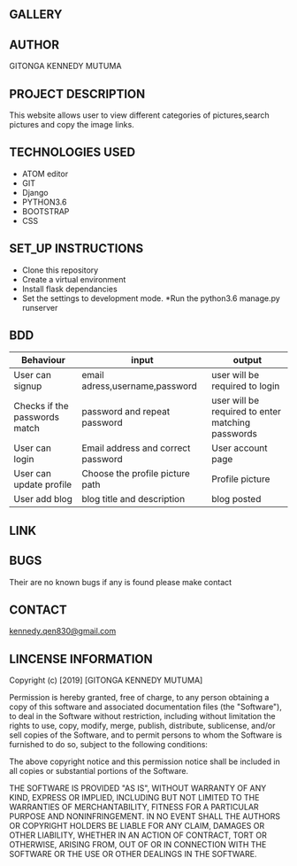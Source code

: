 ## GALLERY

## AUTHOR

GITONGA KENNEDY MUTUMA

## PROJECT DESCRIPTION

This website allows user to view different categories of pictures,search pictures and copy the image links. 

## TECHNOLOGIES USED

 * ATOM editor
 * GIT
 * Django
 * PYTHON3.6
 * BOOTSTRAP
 * CSS

## SET_UP INSTRUCTIONS

* Clone this repository
* Create a virtual environment
* Install flask dependancies
* Set the settings to development mode.
*Run the python3.6 manage.py runserver

## BDD

 |       Behaviour                     | input                                  |   output              |
 |------------|-----------|----------------|                    
 | User can signup	|  email adress,username,password	| user will be required to login    |
| Checks if the passwords match |	password and repeat password	| user will be required to enter matching passwords|
| User can login	|  Email address and correct password	| User account page |
| User can update profile | Choose the profile picture path | Profile picture |
| User add blog  | blog title and description  | blog posted   |

## LINK

## BUGS

Their are no known bugs if any is found please make contact

## CONTACT

kennedy.qen830@gmail.com

## LINCENSE INFORMATION

Copyright (c) [2019] [GITONGA KENNEDY MUTUMA]

Permission is hereby granted, free of charge, to any person obtaining a copy of this software and associated documentation files (the "Software"), to deal in the Software without restriction, including without limitation the rights to use, copy, modify, merge, publish, distribute, sublicense, and/or sell copies of the Software, and to permit persons to whom the Software is furnished to do so, subject to the following conditions:

The above copyright notice and this permission notice shall be included in all copies or substantial portions of the Software.

THE SOFTWARE IS PROVIDED "AS IS", WITHOUT WARRANTY OF ANY KIND, EXPRESS OR IMPLIED, INCLUDING BUT NOT LIMITED TO THE WARRANTIES OF MERCHANTABILITY, FITNESS FOR A PARTICULAR PURPOSE AND NONINFRINGEMENT. IN NO EVENT SHALL THE AUTHORS OR COPYRIGHT HOLDERS BE LIABLE FOR ANY CLAIM, DAMAGES OR OTHER LIABILITY, WHETHER IN AN ACTION OF CONTRACT, TORT OR OTHERWISE, ARISING FROM, OUT OF OR IN CONNECTION WITH THE SOFTWARE OR THE USE OR OTHER DEALINGS IN THE SOFTWARE.
